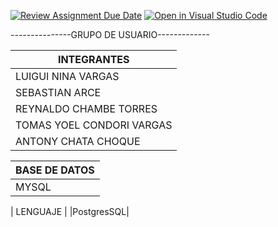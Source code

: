 
[![Review Assignment Due Date](https://classroom.github.com/assets/deadline-readme-button-24ddc0f5d75046c5622901739e7c5dd533143b0c8e959d652212380cedb1ea36.svg)](https://classroom.github.com/a/aGXEgyCG)
[![Open in Visual Studio Code](https://classroom.github.com/assets/open-in-vscode-718a45dd9cf7e7f842a935f5ebbe5719a5e09af4491e668f4dbf3b35d5cca122.svg)](https://classroom.github.com/online_ide?assignment_repo_id=11630158&assignment_repo_type=AssignmentRepo)

---------------GRUPO DE USUARIO-------------

|      INTEGRANTES      |
|-------------|
|  LUIGUI NINA VARGAS |
|    SEBASTIAN ARCE  |
| REYNALDO CHAMBE TORRES |
|TOMAS YOEL CONDORI VARGAS |   
|ANTONY CHATA CHOQUE | 

|      BASE DE DATOS      |
|-------------|
|  MYSQL |

| LENGUAJE |
|PostgresSQL|
